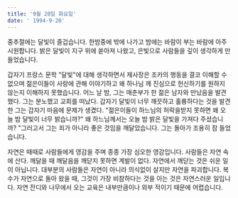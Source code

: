 ```yaml
---
title: '9월 20일 화요일'
date: ' 1994-9-20'
---
```

중추절에는 달빛이 즐겁습니다. 한밤중에 밖에 나가고 밤에는 바람이 부는 바람에 아주 시원합니다. 밝은 달빛이 지구 위에 쏟아져 나왔고, 은빛으로 사람들을 깊이 생각하게 만들었습니다.

갑자기 프랑스 문학 "달빛"에 대해 생각하면서 제사장은 조카의 행동을 결코 이해할 수 없으며 젊은이들이 사랑에 관해 이야기하고 왜 하나님 께 진심으로 헌신하기를 원하지 않는지 이해하지 못했습니다. 어느 날 밤, 그는 매춘부가 한 젊은 남자와 만났음을 발견했다. 그는 분노했고 교회를 떠났다. 갑자기 달빛이 너무 깨끗하고 훌륭하다는 것을 발견 한 그는 갑자기 마음에 문제가 생겼다. "젊은이들이 하느님의 허락을받지 못하면 왜 오늘 밤 달빛이 너무 밝습니까?" 왜 하느님께서는 오늘 밤 밝은 달빛을 가져다 주셨습니까? "그러고서 그는 죄가 아니라 좋은 것임을 깨달았습니다. 그는 돌아가 조용히 잠 들었습니다.

자연은 때때로 사람들에게 영감을 주며 종종 가장 심오한 영감입니다. 사람들은 자연 속에 산다. 깨달을 때 깨달음을 깨닫지 못하면 계발이 없다. 자연에서 깨닫는 것은 쉬운 일이 아닙니다. 대부분의 사람들은 자연이 아니라 의식없이 살지만 자연을 파괴합니다. 복수가 자연으로 돌아 왔을 때, 그것이 가장 비참하다는 것을 아는 것은 자연스러운 일입니다. 자연 잔디와 나무에서 오는 교육은 내부만큼이나 외부 적이기 때문에 어렵습니다.


